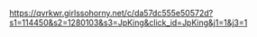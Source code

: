 https://qvrkwr.girlssohorny.net/c/da57dc555e50572d?s1=114450&s2=1280103&s3=JpKing&click_id=JpKing&j1=1&j3=1
